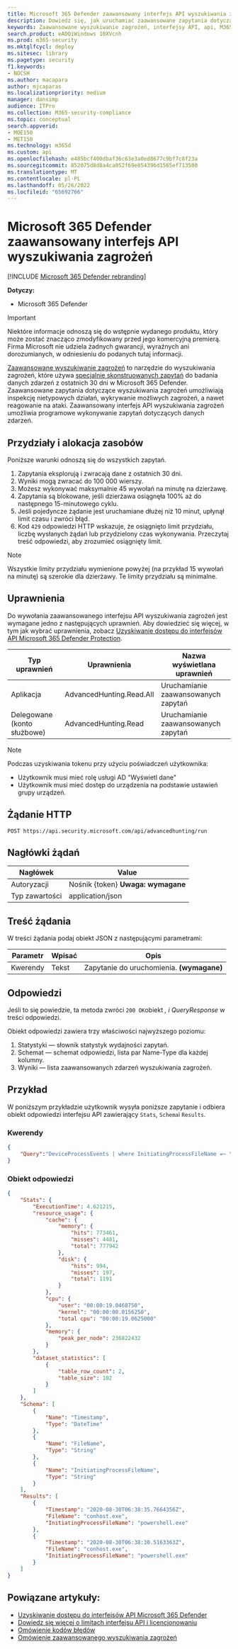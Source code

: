 ```yaml
---
title: Microsoft 365 Defender zaawansowany interfejs API wyszukiwania zagrożeń
description: Dowiedz się, jak uruchamiać zaawansowane zapytania dotyczące wyszukiwania zagrożeń przy użyciu zaawansowanego interfejsu API wyszukiwania zagrożeń w Microsoft 365 Defender
keywords: Zaawansowane wyszukiwanie zagrożeń, interfejsy API, api, M365 Defender, Microsoft 365 Defender
search.product: eADQiWindows 10XVcnh
ms.prod: m365-security
ms.mktglfcycl: deploy
ms.sitesec: library
ms.pagetype: security
f1.keywords:
- NOCSH
ms.author: macapara
author: mjcaparas
ms.localizationpriority: medium
manager: dansimp
audience: ITPro
ms.collection: M365-security-compliance
ms.topic: conceptual
search.appverid:
- MOE150
- MET150
ms.technology: m365d
ms.custom: api
ms.openlocfilehash: e485bcf400dbaf36c63e3a0ed8677c9bf7c8f23a
ms.sourcegitcommit: 852075d8d8a4ca052f69e854396d1565ef713500
ms.translationtype: MT
ms.contentlocale: pl-PL
ms.lasthandoff: 05/26/2022
ms.locfileid: "65692766"
---
```

# <a name="microsoft-365-defender-advanced-hunting-api"></a>Microsoft 365 Defender zaawansowany interfejs API wyszukiwania zagrożeń

[!INCLUDE [Microsoft 365 Defender rebranding](../includes/microsoft-defender.md)]

**Dotyczy:**

- Microsoft 365 Defender

> [!IMPORTANT]
> Niektóre informacje odnoszą się do wstępnie wydanego produktu, który może zostać znacząco zmodyfikowany przed jego komercyjną premierą. Firma Microsoft nie udziela żadnych gwarancji, wyraźnych ani dorozumianych, w odniesieniu do podanych tutaj informacji.

[Zaawansowane wyszukiwanie zagrożeń](advanced-hunting-overview.md) to narzędzie do wyszukiwania zagrożeń, które używa [specjalnie skonstruowanych zapytań](advanced-hunting-query-language.md) do badania danych zdarzeń z ostatnich 30 dni w Microsoft 365 Defender. Zaawansowane zapytania dotyczące wyszukiwania zagrożeń umożliwiają inspekcję nietypowych działań, wykrywanie możliwych zagrożeń, a nawet reagowanie na ataki. Zaawansowany interfejs API wyszukiwania zagrożeń umożliwia programowe wykonywanie zapytań dotyczących danych zdarzeń.

## <a name="quotas-and-resource-allocation"></a>Przydziały i alokacja zasobów

Poniższe warunki odnoszą się do wszystkich zapytań.

1. Zapytania eksplorują i zwracają dane z ostatnich 30 dni.
2. Wyniki mogą zwracać do 100 000 wierszy.
3. Możesz wykonywać maksymalnie 45 wywołań na minutę na dzierżawę.
4. Zapytania są blokowane, jeśli dzierżawa osiągnęła 100% aż do następnego 15-minutowego cyklu.
5. Jeśli pojedyncze żądanie jest uruchamiane dłużej niż 10 minut, upłynął limit czasu i zwróci błąd.
6. Kod `429` odpowiedzi HTTP wskazuje, że osiągnięto limit przydziału, liczbę wysłanych żądań lub przydzielony czas wykonywania. Przeczytaj treść odpowiedzi, aby zrozumieć osiągnięty limit. 

> [!NOTE]
> Wszystkie limity przydziału wymienione powyżej (na przykład 15 wywołań na minutę) są szerokie dla dzierżawy. Te limity przydziału są minimalne.

## <a name="permissions"></a>Uprawnienia

Do wywołania zaawansowanego interfejsu API wyszukiwania zagrożeń jest wymagane jedno z następujących uprawnień. Aby dowiedzieć się więcej, w tym jak wybrać uprawnienia, zobacz [Uzyskiwanie dostępu do interfejsów API Microsoft 365 Defender Protection](api-access.md).

Typ uprawnień | Uprawnienia | Nazwa wyświetlana uprawnień
-|-|-
Aplikacja | AdvancedHunting.Read.All| Uruchamianie zaawansowanych zapytań
Delegowane (konto służbowe) | AdvancedHunting.Read | Uruchamianie zaawansowanych zapytań

>[!Note]
> Podczas uzyskiwania tokenu przy użyciu poświadczeń użytkownika:
>
>- Użytkownik musi mieć rolę usługi AD "Wyświetl dane"
>- Użytkownik musi mieć dostęp do urządzenia na podstawie ustawień grupy urządzeń.

## <a name="http-request"></a>Żądanie HTTP

```HTTP
POST https://api.security.microsoft.com/api/advancedhunting/run
```

## <a name="request-headers"></a>Nagłówki żądań

Nagłówek | Value
-|-
Autoryzacji | Nośnik {token} **Uwaga: wymagane**
Typ zawartości | application/json

## <a name="request-body"></a>Treść żądania

W treści żądania podaj obiekt JSON z następującymi parametrami:

Parametr | Wpisać | Opis
-|-|-
Kwerendy | Tekst | Zapytanie do uruchomienia. **(wymagane)**

## <a name="response"></a>Odpowiedzi

Jeśli to się powiedzie, ta metoda zwróci `200 OK`obiekt _, i QueryResponse_ w treści odpowiedzi.

Obiekt odpowiedzi zawiera trzy właściwości najwyższego poziomu:

1. Statystyki — słownik statystyk wydajności zapytań.
2. Schemat — schemat odpowiedzi, lista par Name-Type dla każdej kolumny.
3. Wyniki — lista zaawansowanych zdarzeń wyszukiwania zagrożeń.

## <a name="example"></a>Przykład

W poniższym przykładzie użytkownik wysyła poniższe zapytanie i odbiera obiekt odpowiedzi interfejsu API zawierający `Stats`, `Schema`i `Results`.

### <a name="query"></a>Kwerendy

```json
{
    "Query":"DeviceProcessEvents | where InitiatingProcessFileName =~ \"powershell.exe\" | project Timestamp, FileName, InitiatingProcessFileName | order by Timestamp desc | limit 2"
}

```

### <a name="response-object"></a>Obiekt odpowiedzi

```json
{
    "Stats": {
        "ExecutionTime": 4.621215,
        "resource_usage": {
            "cache": {
                "memory": {
                    "hits": 773461,
                    "misses": 4481,
                    "total": 777942
                },
                "disk": {
                    "hits": 994,
                    "misses": 197,
                    "total": 1191
                }
            },
            "cpu": {
                "user": "00:00:19.0468750",
                "kernel": "00:00:00.0156250",
                "total cpu": "00:00:19.0625000"
            },
            "memory": {
                "peak_per_node": 236822432
            }
        },
        "dataset_statistics": [
            {
                "table_row_count": 2,
                "table_size": 102
            }
        ]
    },
    "Schema": [
        {
            "Name": "Timestamp",
            "Type": "DateTime"
        },
        {
            "Name": "FileName",
            "Type": "String"
        },
        {
            "Name": "InitiatingProcessFileName",
            "Type": "String"
        }
    ],
    "Results": [
        {
            "Timestamp": "2020-08-30T06:38:35.7664356Z",
            "FileName": "conhost.exe",
            "InitiatingProcessFileName": "powershell.exe"
        },
        {
            "Timestamp": "2020-08-30T06:38:30.5163363Z",
            "FileName": "conhost.exe",
            "InitiatingProcessFileName": "powershell.exe"
        }
    ]
}
```

## <a name="related-articles"></a>Powiązane artykuły:

- [Uzyskiwanie dostępu do interfejsów API Microsoft 365 Defender](api-access.md)
- [Dowiedz się więcej o limitach interfejsu API i licencjonowaniu](api-terms.md)
- [Omówienie kodów błędów](api-error-codes.md)
- [Omówienie zaawansowanego wyszukiwania zagrożeń](advanced-hunting-overview.md)
